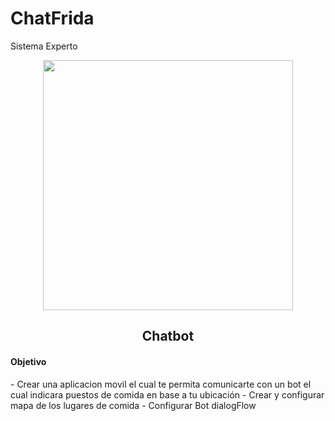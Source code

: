 # ChatFrida
Sistema Experto
<p align="center"><img src="https://raw.githubusercontent.com/DaniCode13/ChatFrida/master/app/src/main/res/drawable/frida.png" width="400"></p>

<h2 align="center">
    Chatbot
</h4>

<h4>
    Objetivo
</h5>
<p>
- Crear una aplicacion movil el cual te permita comunicarte con un bot el cual indicara puestos de comida en base a tu ubicación
- Crear y configurar mapa de los lugares de comida
- Configurar Bot dialogFlow
</p>
